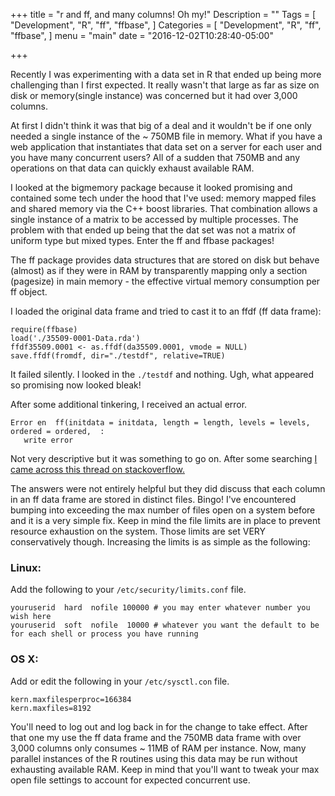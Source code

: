+++
title = "r and ff, and many columns! Oh my!"
Description = ""
Tags = [
  "Development",
  "R",
  "ff",
  "ffbase",
]
Categories = [
  "Development",
  "R",
  "ff",
  "ffbase",
]
menu = "main"
date = "2016-12-02T10:28:40-05:00"

+++


Recently I was experimenting with a data set in R that ended up being more challenging than I first expected.  It really wasn't that large as far as size on disk or memory(single instance) was concerned but it had over 3,000 columns.  

At first I didn't think it was that big of a deal and it wouldn't be if one only needed a single instance of the ~ 750MB file in memory.  What if you have a web application that instantiates that data set on a server for each user and you have many concurrent users? All of a sudden that 750MB and any operations on that data can quickly exhaust available RAM.

I looked at the bigmemory package because it looked promising and contained some tech under the hood that I've used: memory mapped files and shared memory via the C++ boost libraries.  That combination allows a single instance of a matrix to be accessed by multiple processes.  The problem with that ended up being that the dat set was not a matrix of uniform type but mixed types.  Enter the ff and ffbase packages! 

The ff package provides data structures that are stored on disk but behave (almost) as if they were in RAM by transparently mapping only a section (pagesize) in main memory - the effective virtual memory consumption per ff object.

I loaded the original data frame and tried to cast it to an ffdf (ff data frame):
```{r}
require(ffbase)
load('./35509-0001-Data.rda')
ffdf35509.0001 <- as.ffdf(da35509.0001, vmode = NULL)
save.ffdf(fromdf, dir="./testdf", relative=TRUE)
```

It failed silently.  I looked in the `./testdf` and nothing.  Ugh, what appeared so promising now looked bleak!

After some additional tinkering, I received an actual error. 

```
Error en  ff(initdata = initdata, length = length, levels = levels, ordered = ordered,  : 
   write error

```

Not very descriptive but it was something to go on.  After some searching [I came across this thread on stackoverflow.](http://stackoverflow.com/questions/14025202/ff-package-write-error)

The answers were not entirely helpful but they did discuss that each column in an ff data frame are stored in distinct files.  Bingo! I've encountered bumping into exceeding the max number of files open on a system before and it is a very simple fix.  Keep in mind the file limits are in place to prevent resource exhaustion on the system.  Those limits are set VERY conservatively though.  Increasing the limits is as simple as the following:

### Linux:
Add the following to your `/etc/security/limits.conf` file.
```
youruserid  hard  nofile 100000 # you may enter whatever number you wish here
youruserid  soft  nofile  10000 # whatever you want the default to be for each shell or process you have running
```

### OS X:
Add or edit the following in your `/etc/sysctl.con` file.
```
kern.maxfilesperproc=166384
kern.maxfiles=8192
```

You'll need to log out and log back in for the change to take effect.  After that one my use the ff data frame and the 750MB data frame with over 3,000 columns only consumes ~ 11MB of RAM per instance.  Now, many parallel instances of the R routines using this data may be run without exhausting available RAM.  Keep in mind that you'll want to tweak your max open file settings to account for expected concurrent use.







